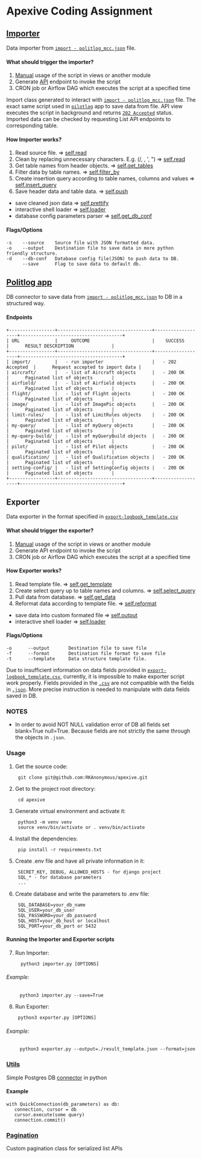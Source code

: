 # Apexive Coding Assignment

## [Importer](https://github.com/RKAnonymous/apexive/blob/4459555070a98575dc991ffbfa2f48cd61a23d89/importer.py#L7)
Data importer from [`import - politlog_mcc.json`](https://drive.google.com/file/d/1lGrLbKHK25O18Fnt0uvosteRcEIxpGqg/view?usp=drive_link) file.

#### What should trigger the importer?
 1. [Manual](https://github.com/RKAnonymous/apexive/blame/4459555070a98575dc991ffbfa2f48cd61a23d89/README.md#L131) usage of the script in views or another module
 2. Generate [API](https://github.com/RKAnonymous/apexive/blob/4459555070a98575dc991ffbfa2f48cd61a23d89/pilotlog/views.py#L15) endpoint to invoke the script 
 3. CRON job or Airflow DAG which executes the script at a specified time

Import class generated to interact with [`import - politlog_mcc.json`](https://drive.google.com/file/d/1lGrLbKHK25O18Fnt0uvosteRcEIxpGqg/view?usp=drive_link) file.
The exact same script used in [`pilotlog`](https://github.com/RKAnonymous/apexive/tree/master/pilotlog) app to save data from file.
API view executes the script in background and returns [`202 Accepted`](https://developer.mozilla.org/en-US/docs/Web/HTTP/Status/202) status.
Imported data can be checked by requesting List API endpoints to corresponding table.

#### How Importer works?
 1. Read source file.                                                     =>   [self.read](https://github.com/RKAnonymous/apexive/blob/4459555070a98575dc991ffbfa2f48cd61a23d89/importer.py#L20)
 2. Clean by replacing unnecessary characters. E.g. (/, \, ', ")          =>   [self.read](https://github.com/RKAnonymous/apexive/blob/4459555070a98575dc991ffbfa2f48cd61a23d89/importer.py#L20)
 3. Get table names from header objects.                                  =>   [self.get_tables](https://github.com/RKAnonymous/apexive/blob/4459555070a98575dc991ffbfa2f48cd61a23d89/importer.py#L34)
 4. Filter data by table names.                                           =>   [self.filter_by](https://github.com/RKAnonymous/apexive/blob/4459555070a98575dc991ffbfa2f48cd61a23d89/importer.py#L48)
 5. Create insertion query according to table names, columns and values   =>   [self.insert_query](https://github.com/RKAnonymous/apexive/blob/4459555070a98575dc991ffbfa2f48cd61a23d89/importer.py#L78)
 6. Save header data and table data.                                      =>   [self.push](https://github.com/RKAnonymous/apexive/blob/4459555070a98575dc991ffbfa2f48cd61a23d89/importer.py#L53)
 
 - save cleaned json data                                                 =>   [self.prettify](https://github.com/RKAnonymous/apexive/blob/4459555070a98575dc991ffbfa2f48cd61a23d89/importer.py#L28)
 - interactive shell loader                                               =>   [self.loader](https://github.com/RKAnonymous/apexive/blob/4459555070a98575dc991ffbfa2f48cd61a23d89/importer.py#L97)
 - database config parameters parser                                      =>   [self.get_db_conf](https://github.com/RKAnonymous/apexive/blob/4459555070a98575dc991ffbfa2f48cd61a23d89/importer.py#L90)

#### Flags/Options
    -s    --source    Source file with JSON formatted data.
	-o    --output    Destination file to save data in more python friendly structure.
	-d    --db-conf   Database config file(JSON) to push data to DB.
	      --save      Flag to save data to default db.
  


## [Politlog app](https://github.com/RKAnonymous/apexive/tree/master/pilotlog)
DB connector to save data from [`import - politlog_mcc.json`](https://drive.google.com/file/d/1lGrLbKHK25O18Fnt0uvosteRcEIxpGqg/view?usp=drive_link) to DB in a structured way.

#### Endpoints

    +-----------------+-----------------------------------+-------------------+--------------------------------------+
    | URL             |     OUTCOME                       |    SUCCESS        |      RESULT DESCRIPTION              |
    +-----------------+-----------------------------------+-------------------+--------------------------------------+
    | import/         |   - run importer                  |   - 202 Accepted  |      Request accepted to import data |
    | aircraft/       |   - list of Aircraft objects      |   - 200 OK        |      Paginated list of objects       |
    | airfield/       |   - list of Airfield objects      |   - 200 OK        |      Paginated list of objects       |
    | flight/         |   - list of Flight objects        |   - 200 OK        |      Paginated list of objects       |
    | image/          |   - list of ImagePic objects      |   - 200 OK        |      Paginated list of objects       |
    | limit-rules/    |   - list of LimitRules objects    |   - 200 OK        |      Paginated list of objects       |
    | my-query/       |   - list of myQuery objects       |   - 200 OK        |      Paginated list of objects       |
    | my-query-build/ |   - list of myQueryBuild objects  |   - 200 OK        |      Paginated list of objects       |
    | pilot/          |   - list of Pilot objects         |   - 200 OK        |      Paginated list of objects       |
    | qualification/  |   - list of Qualification objects |   - 200 OK        |      Paginated list of objects       |
    | setting-config/ |   - list of SettingConfig objects |   - 200 OK        |      Paginated list of objects       |
    +-----------------+-----------------------------------+-------------------+--------------------------------------+


## Exporter
Data exporter in the format specified in [`export-logbook_template.csv`](https://drive.google.com/file/d/1lGsu-TK-jQ8FCsXYpukqfhAldYuBR2JU/view?usp=drive_link)

#### What should trigger the exporter?
 1. [Manual](https://github.com/RKAnonymous/apexive/blame/4459555070a98575dc991ffbfa2f48cd61a23d89/README.md#L137) usage of the script in views or another module
 2. Generate API endpoint to invoke the script
 3. CRON job or Airflow DAG which executes the script at a specified time

#### How Exporter works?
 1. Read template file.                                                   =>   [self.get_template](https://github.com/RKAnonymous/apexive/blob/4459555070a98575dc991ffbfa2f48cd61a23d89/exporter.py#L19)
 2. Create select query up to table names and columns.                    =>   [self.select_query](https://github.com/RKAnonymous/apexive/blob/4459555070a98575dc991ffbfa2f48cd61a23d89/exporter.py#L83)
 3. Pull data from database.                                              =>   [self.get_data](https://github.com/RKAnonymous/apexive/blob/4459555070a98575dc991ffbfa2f48cd61a23d89/exporter.py#L39)
 4. Reformat data according to template file.                             =>   [self.reformat](https://github.com/RKAnonymous/apexive/blob/4459555070a98575dc991ffbfa2f48cd61a23d89/exporter.py#L58)

 - save data into custom formated file                                    =>   [self.output](https://github.com/RKAnonymous/apexive/blob/4459555070a98575dc991ffbfa2f48cd61a23d89/exporter.py#L70)
 - interactive shell loader                                               =>   [self.loader](https://github.com/RKAnonymous/apexive/blob/4459555070a98575dc991ffbfa2f48cd61a23d89/exporter.py#L87)

#### Flags/Options
    -o      --output       Destination file to save file
	-f      --format       Destination file format to save file
	-t      --template     Data structure template file.

Due to insufficient information on data fields provided in [`export-logbook_template.csv`](https://drive.google.com/file/d/1lGsu-TK-jQ8FCsXYpukqfhAldYuBR2JU/view?usp=drive_link),
currently, it is impossible to make exporter script work properly.
Fields provided in the [`.csv`](https://github.com/RKAnonymous/apexive/blob/4459555070a98575dc991ffbfa2f48cd61a23d89/exporter.py#L110) are not compatible with the fields in [`.json`](https://github.com/RKAnonymous/apexive/blob/4459555070a98575dc991ffbfa2f48cd61a23d89/exporter.py#L170).
More precise instruction is needed to manipulate with data fields saved in DB.


### NOTES
- In order to avoid NOT NULL validation error of DB all fields set blank=True null=True.
  Because fields are not strictly the same through the objects in `.json`.


### Usage

1. Get the source code:
    
        git clone git@github.com:RKAnonymous/apexive.git

2. Get to the project root directory:
      
        cd apexive

3. Generate virtual environment and activate it:
  
        python3 -m venv venv
        source venv/bin/activate or . venv/bin/activate

4. Install the dependencies:

        pip install -r requirements.txt

5. Create .env file and have all private information in it:

        SECRET_KEY, DEBUG, ALLOWED_HOSTS - for django project
        SQL_* - for database parameters
        ...

6. Create database and write the parameters to .env file:
      
        SQL_DATABASE=your_db_name
        SQL_USER=your_db_user
        SQL_PASSWORD=your_db_password
        SQL_HOST=your_db_host or localhost
        SQL_PORT=your_db_port or 5432

#### Running the Importer and Exporter scripts

7. Run Importer:
  
         python3 importer.py [OPTIONS]

###### Example:
         python3 importer.py --save=True


8. Run Exporter:

        python3 exporter.py [OPTIONS]

###### Example:
         python3 exporter.py --output=./result_template.json --format=json


### [Utils](https://github.com/RKAnonymous/apexive/blob/master/utils.py)

Simple Postgres DB [connector](https://github.com/RKAnonymous/apexive/blob/4459555070a98575dc991ffbfa2f48cd61a23d89/utils.py#L21) in python

#### Example

```
with QuickConnection(db_parameters) as db:
   connection, cursor = db
   cursor.execute(some query)
   connection.commit()
```

### [Pagination](https://github.com/RKAnonymous/apexive/blob/4459555070a98575dc991ffbfa2f48cd61a23d89/pilotlog/paginations.py#L5)

Custom pagination class for serialized list APIs 